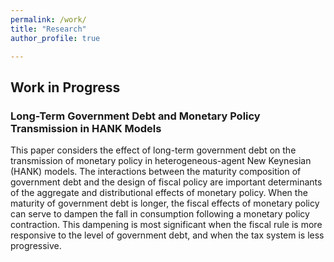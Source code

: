 ```yaml
--- 
permalink: /work/ 
title: "Research" 
author_profile: true

--- 
```



## Work in Progress

### Long-Term Government Debt and Monetary Policy Transmission in HANK Models

This paper considers the effect of long-term government debt on the transmission of monetary policy in heterogeneous-agent New Keynesian (HANK) models. The interactions between the maturity composition of government debt and the design of fiscal policy are important determinants of the aggregate and distributional effects of monetary policy. When the maturity of government debt is longer, the fiscal effects of monetary policy can serve to dampen the fall in consumption following a monetary policy contraction. This dampening is most significant when the fiscal rule is more responsive to the level of government debt, and when the tax system is less progressive. 
   



